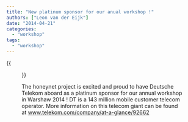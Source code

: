 ```yaml
---
title: "New platinum sponsor for our anual workshop !"
authors: ["Leon van der Eijk"]
date: "2014-04-21"
categories: 
  - "workshop"
tags: 
  - "workshop"
---
```

{{<figure src="images/banner.png" alt="Banner" width="50%">}}

The honeynet project is excited and proud to have Deutsche Telekom aboard as a platinum sponsor for our annual workshop in Warshaw 2014 ! DT is a 143 million mobile customer telecom operator. More information on this telecom giant can be found at www.telekom.com/company/at-a-glance/92662
